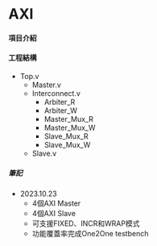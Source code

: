 # AXI
#### 項目介紹

#### 工程結構
- Top.v
  - Master.v
  - Interconnect.v
    - Arbiter_R
    - Arbiter_W
    - Master_Mux_R
    - Master_Mux_W
    - Slave_Mux_R
    - Slave_Mux_W
  - Slave.v

##### 筆記
* 2023.10.23
  * 4個AXI Master
  * 4個AXI Slave
  * 可支援FIXED、INCR和WRAP模式
  * 功能覆蓋率完成One2One testbench
